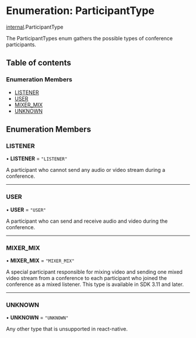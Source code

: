 # Enumeration: ParticipantType

[internal](../modules/internal.md).ParticipantType

The ParticipantTypes enum gathers the possible types of conference participants.

## Table of contents

### Enumeration Members

- [LISTENER](internal.ParticipantType.md#listener)
- [USER](internal.ParticipantType.md#user)
- [MIXER\_MIX](internal.ParticipantType.md#mixer_mix)
- [UNKNOWN](internal.ParticipantType.md#unknown)

## Enumeration Members

### LISTENER

• **LISTENER** = ``"LISTENER"``

A participant who cannot send any audio or video stream during a conference.

___

### USER

• **USER** = ``"USER"``

A participant who can send and receive audio and video during the conference.

___

### MIXER\_MIX

• **MIXER\_MIX** = ``"MIXER_MIX"``

A special participant responsible for mixing video and sending one mixed video stream from a conference to each participant who joined the conference as a mixed listener. This type is available in SDK 3.11 and later.

___

### UNKNOWN

• **UNKNOWN** = ``"UNKNOWN"``

Any other type that is unsupported in react-native.

